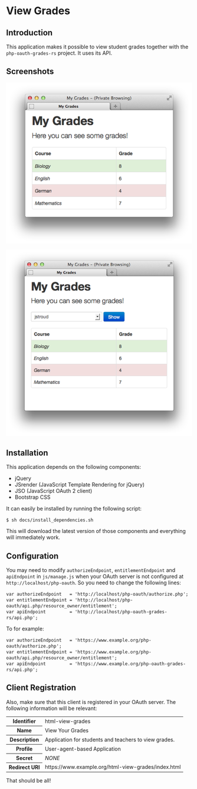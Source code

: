 # View Grades

## Introduction

This application makes it possible to view student grades together with the 
`php-oauth-grades-rs` project. It uses its API.

## Screenshots

![html-view-grades-student](https://github.com/fkooman/html-view-grades/raw/master/docs/html-view-grades-student-screenshot.png)

![html-view-grades-teacher](https://github.com/fkooman/html-view-grades/raw/master/docs/html-view-grades-teacher-screenshot.png)

## Installation

This application depends on the following components:

* jQuery
* JSrender (JavaScript Template Rendering for jQuery)
* JSO (JavaScript OAuth 2 client)
* Bootstrap CSS

It can easily be installed by running the following script:

    $ sh docs/install_dependencies.sh

This will download the latest version of those components and everything will
immediately work.

## Configuration

You may need to modify `authorizeEndpoint`, `entitlementEndpoint` and 
`apiEndpoint` in `js/manage.js` when your OAuth server is not configured at 
`http://localhost/php-oauth`. So you need to change the following lines:

    var authorizeEndpoint   = 'http://localhost/php-oauth/authorize.php';
    var entitlementEndpoint = 'http://localhost/php-oauth/api.php/resource_owner/entitlement';
    var apiEndpoint         = 'http://localhost/php-oauth-grades-rs/api.php';

To for example:

    var authorizeEndpoint   = 'https://www.example.org/php-oauth/authorize.php';
    var entitlementEndpoint = 'https://www.example.org/php-oauth/api.php/resource_owner/entitlement';
    var apiEndpoint         = 'https://www.example.org/php-oauth-grades-rs/api.php';

## Client Registration
Also, make sure that this client is registered in your OAuth server. The following
information will be relevant:

<table>
  <tr>
    <th>Identifier</th><td>html-view-grades</td>
  </tr>
  <tr>
    <th>Name</th><td>View Your Grades</td>
  </tr>
  <tr>
    <th>Description</th><td>Application for students and teachers to view grades.</td>
  </tr>
  <tr>
    <th>Profile</th><td>User-agent-based Application</td>
  </tr>
  <tr>
    <th>Secret</th><td><em>NONE</em></td>
  </tr>
  <tr>
    <th>Redirect URI</th><td>https://www.example.org/html-view-grades/index.html</td>
  </tr>
</table>

That should be all!
